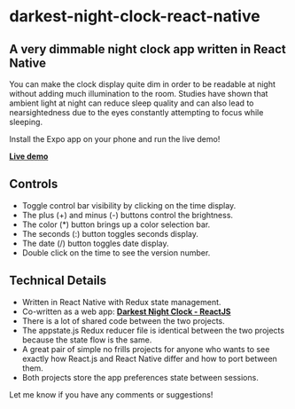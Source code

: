 # darkest-night-clock-react-native

## A very dimmable night clock app written in React Native

You can make the clock display quite dim in order to be readable at night without adding much illumination to the room. Studies have shown that ambient light at night can reduce sleep quality and can also lead to nearsightedness due to the eyes constantly attempting to focus while sleeping.

Install the Expo app on your phone and run the live demo!

__[Live demo](https://expo.io/@johngorman/darkest-night-clock)__

## Controls

- Toggle control bar visibility by clicking on the time display.
- The plus (+) and minus (-) buttons control the brightness.
- The color (*) button brings up a color selection bar.
- The seconds (:) button toggles seconds display.
- The date (/) button toggles date display.
- Double click on the time to see the version number.

## Technical Details

- Written in React Native with Redux state management.
- Co-written as a web app: __[Darkest Night Clock - ReactJS](https://github.com/jgorman/darkest-night-clock-react-js)__
- There is a lot of shared code between the two projects.
- The appstate.js Redux reducer file is identical between the two projects because the state flow is the same.
- A great pair of simple no frills projects for anyone who wants to see exactly how React.js and React Native differ and how to port between them.
- Both projects store the app preferences state between sessions.

Let me know if you have any comments or suggestions!
